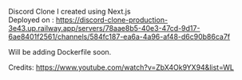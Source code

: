 Discord Clone I created using Next.js \
Deployed on : https://discord-clone-production-3e43.up.railway.app/servers/78aae8b5-40e3-47cd-9d17-6ae8401f2561/channels/584fc187-ea6a-4a96-af48-d6c90b86ca7f

Will be adding Dockerfile soon.


Credits: https://www.youtube.com/watch?v=ZbX4Ok9YX94&list=WL
